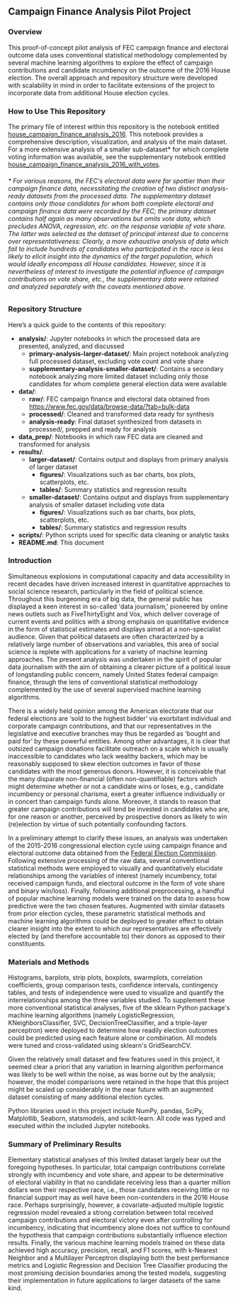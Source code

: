 ## Campaign Finance Analysis Pilot Project
 
### Overview

This proof-of-concept pilot analysis of FEC campaign finance and electoral outcome data uses conventional statistical methodology complemented by several machine learning algorithms to explore the effect of campaign contributions and candidate incumbency on the outcome of the 2016 House election. The overall approach and repository structure were developed with scalability in mind in order to facilitate extensions of the project to incorporate data from additional House election cycles. 

### How to Use This Repository

The primary file of interest within this repository is the notebook entitled [house_campaign_finance_analysis_2016](https://github.com/neophyte577/campaign-finance-house-2016/blob/main/analysis/primary-analysis-larger-dataset/house_campaign_finance_analysis_2016.ipynb). This notebook provides a comprehensive description, visualization, and analysis of the main dataset. For a more extensive analysis of a smaller sub-dataset\* for which complete voting information was available, see the supplementary notebook entitled [house_campaign_finance_analysis_2016_with_votes](https://github.com/neophyte577/campaign-finance-house-2016/blob/main/analysis/supplementary-analysis-smaller-dataset/house_campaign_finance_analysis_2016_with_votes.ipynb).

###### \* For various reasons, the FEC's electoral data were far spottier than their campaign finance data, necessitating the creation of two distinct analysis-ready datasets from the processed data. The supplementary dataset contains only those candidates for whom both complete electoral and campaign finance data were recorded by the FEC; the primary dataset contains half again as many observations but omits vote data, which precludes ANOVA, regression, etc. on the response variable of vote share. The latter was selected as the dataset of principal interest due to concerns over representativeness: Clearly, a more exhaustive analysis of data which fail to include hundreds of candidates who participated in the race is less likely to elicit insight into the dynamics of the target population, which would ideally encompass all House candidates. However, since it is nevertheless of interest to investigate the potential influence of campaign contributions on vote share, etc., the supplementary data were retained and analyzed separately with the caveats mentioned above.

### Repository Structure

Here’s a quick guide to the contents of this repository:

- **analysis/**: Jupyter notebooks in which the processed data are presented, analyzed, and discussed
  - **primary-analysis-larger-dataset/**: Main project notebook analyzing full processed dataset, excluding vote count and vote share 
  - **supplementary-analysis-smaller-dataset/**: Contains a secondary notebook analyzing more limited dataset including only those candidates for whom complete general election data were available
- **data/**: 
  - **raw/**: FEC campaign finance and electoral data obtained from https://www.fec.gov/data/browse-data/?tab=bulk-data 
  - **processed/**: Cleaned and transformed data ready for synthesis
  - **analysis-ready**: Final dataset synthesized from datasets in processed/, prepped and ready for analysis
- **data_prep/**: Notebooks in which raw FEC data are cleaned and transformed for analysis
- **results/**:
  - **larger-dataset/**: Contains output and displays from primary analysis of larger dataset 
    - **figures/**: Visualizations such as bar charts, box plots, scatterplots, etc.
    - **tables/**: Summary statistics and regression results
  - **smaller-dataset/**: Contains output and displays from supplementary analysis of smaller dataset including vote data
    - **figures/**: Visualizations such as bar charts, box plots, scatterplots, etc.
    - **tables/**: Summary statistics and regression results 
- **scripts/**: Python scripts used for specific data cleaning or analytic tasks 
- **README.md**: This document

### Introduction

Simultaneous explosions in computational capacity and data accessibility in recent decades have driven increased interest in quantitative approaches to social science research, particularly in the field of political science. Throughout this burgeoning era of big data, the general public has displayed a keen interest in so-called 'data journalism,' pioneered by online news outlets such as FiveThirtyEight and Vox, which deliver coverage of current events and politics with a strong emphasis on quantitative evidence in the form of statistical estimates and displays aimed at a non-specialist audience. Given that political datasets are often characterized by a relatively large number of observations and variables, this area of social science is replete with applications for a variety of machine learning approaches. The present analysis was undertaken in the spirit of popular data journalism with the aim of obtaining a clearer picture of a political issue of longstanding public concern, namely United States federal campaign finance, through the lens of conventional statistical methodology complemented by the use of several supervised machine learning algorithms. 

There is a widely held opinion among the American electorate that our federal elections are ‘sold to the highest bidder’ via exorbitant individual and corporate campaign contributions, and that our representatives in the legislative and executive branches may thus be regarded as ‘bought and paid for’ by these powerful entities. Among other advantages, it is clear that outsized campaign donations facilitate outreach on a scale which is usually inaccessible to candidates who lack wealthy backers, which may be reasonably supposed to skew election outcomes in favor of those candidates with the most generous donors. However, it is conceivable that the many disparate non-financial (often non-quantifiable) factors which might determine whether or not a candidate wins or loses, e.g., candidate incumbency or personal charisma, exert a greater influence individually or in concert than campaign funds alone. Moreover, it stands to reason that greater campaign contributions will tend be invested in candidates who are, for one reason or another, perceived by prospective donors as likely to win (re)election by virtue of such potentially confounding factors.

In a preliminary attempt to clarify these issues, an analysis was undertaken of the 2015-2016 congressional election cycle using campaign finance and electoral outcome data obtained from the [Federal Election Commission](https://www.fec.gov/data/browse-data/?tab=bulk-data). Following extensive processing of the raw data, several conventional statistical methods were employed to visually and quantitatively elucidate relationships among the variables of interest (namely incumbency, total received campaign funds, and electoral outcome in the form of vote share and binary win/loss). Finally, following additional preprocessing, a handful of popular machine learning models were trained on the data to assess how predictive were the two chosen features. Augmented with similar datasets from prior election cycles, these parametric statistical methods and machine learning algorithms could be deployed to greater effect to obtain clearer insight into the extent to which our representatives are effectively elected by (and therefore accountable to) their donors as opposed to their constituents.

### Materials and Methods

Histograms, barplots, strip plots, boxplots, swarmplots, correlation coefficients, group comparison tests, confidence intervals, contingency tables, and tests of independence were used to visualize and quantify the interrelationships among the three variables studied. To supplement these more conventional statistical analyses, five of the sklearn Python package's machine learning algorithms (namely LogisticRegression, KNeighborsClassifier, SVC, DecisionTreeClassifier, and a triple-layer perceptron) were deployed to determine how readily election outcomes could be predicted using each feature alone or combination. All models were tuned and cross-validated using sklearn's GridSearchCV. 

Given the relatively small dataset and few features used in this project, it seemed clear a priori that any variation in learning algorithm performance was likely to be well within the noise, as was borne out by the analysis; however, the model comparisons were retained in the hope that this project might be scaled up considerably in the near future with an augmented dataset consisting of many additional election cycles.

Python libraries used in this project include NumPy, pandas, SciPy, Matplotlib, Seaborn, statsmodels, and scikit-learn. All code was typed and executed within the included Jupyter notebooks.

### Summary of Preliminary Results

Elementary statistical analyses of this limited dataset largely bear out the foregoing hypotheses. In particular, total campaign contributions correlate strongly with incumbency and vote share, and appear to be determinative of electoral viability in that no candidate receiving less than a quarter million dollars won their respective race, i.e., those candidates receiving little or no financial support may as well have been non-contenders in the 2016 House race. Perhaps surprisingly, however, a covariate-adjusted multiple logistic regression model revealed a strong correlation between total received campaign contributions and electoral victory even after controlling for incumbency, indicating that incumbency alone does not suffice to confound the hypothesis that campaign contributions substantially influence election results. Finally, the various machine learning models trained on these data achieved high accuracy, precision, recall, and F1 scores, with k-Nearest Neighbor and a Multilayer Perceptron displaying both the best performance metrics and Logistic Regression and Decision Tree Classifier producing the most promising decision boundaries among the tested models, suggesting their implementation in future applications to larger datasets of the same kind.
